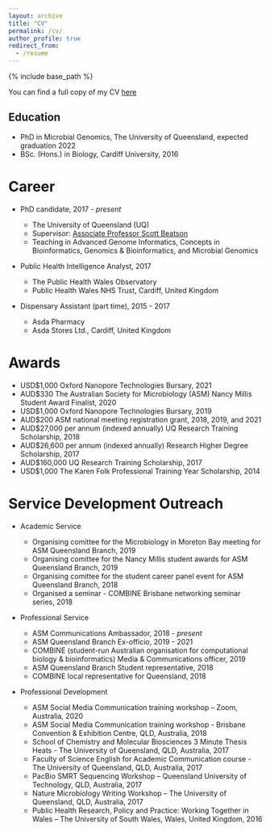 ```yaml
---
layout: archive
title: "CV"
permalink: /cv/
author_profile: true
redirect_from:
  - /resume
---
```


{% include base_path %}

You can find a full copy of my CV [here]()

## Education

* PhD in Microbial Genomics, The University of Queensland, expected graduation 2022
* BSc. (Hons.) in Biology, Cardiff University, 2016

Career
======
* PhD candidate, 2017 - *present*
  * The University of Queensland (UQ)
  * Supervisor: [Associate Professor Scott Beatson](https://scmb.uq.edu.au/profile/312/scott-beatson)
  * Teaching in Advanced Genome Informatics, Concepts in Bioinformatics, Genomics & Bioinformatics, and Microbial Genomics
  
* Public Health Intelligence Analyst, 2017
  * The Public Health Wales Observatory
  * Public Health Wales NHS Trust, Cardiff, United Kingdom
  
* Dispensary Assistant (part time), 2015 - 2017
  * Asda Pharmacy
  * Asda Stores Ltd., Cardiff, United Kingdom
  
Awards
======
* USD$1,000 Oxford Nanopore Technologies Bursary, 2021
* AUD$330 The Australian Society for Microbiology (ASM) Nancy Millis Student Award Finalist, 2020
* USD$1,000 Oxford Nanopore Technologies Bursary, 2019
* AUD$200 ASM national meeting registration grant, 2018, 2019, and 2021
* AUD$27,000 per annum (indexed annually) UQ Research Training Scholarship, 2018
* AUD$26,600 per annum (indexed annually) Research Higher Degree Scholarship, 2017
* AUD$160,000 UQ Research Training Scholarship, 2017
* USD$1,000 The Karen Folk Professional Training Year Scholarship, 2014

Service Development Outreach
======
* Academic Service
  * Organising comittee for the Microbiology in Moreton Bay meeting for ASM Queensland Branch, 2019
  * Organising comittee for the Nancy Millis student awards for ASM Queensland Branch, 2019
  * Organising comittee for the student career panel event for ASM Queensland Branch, 2018
  * Organised a seminar - COMBINE Brisbane networking seminar series, 2018
 
* Professional Service
  * ASM Communications Ambassador, 2018 - *present*
  * ASM Queensland Branch Ex-officio, 2019 - 2021
  * COMBINE (student-run Australian organisation for computational biology & bioinformatics) Media & Communications officer, 2019
  * ASM Queensland Branch Student representative, 2018
  * COMBINE local representative for Queensland, 2018

* Professional Development
  * ASM Social Media Communication training workshop – Zoom, Australia, 2020
  * ASM Social Media Communication training workshop - Brisbane Convention & Exhibition Centre, QLD, Australia, 2018
  * School of Chemistry and Molecular Biosciences 3 Minute Thesis Heats - The University of Queensland, QLD, Australia, 2017
  * Faculty of Science English for Academic Communication course - The University of Queensland, QLD, Australia, 2017
  * PacBio SMRT Sequencing Workshop – Queensland University of Technology, QLD, Australia, 2017
  * Nature Microbiology Writing Workshop – The University of Queensland, QLD, Australia, 2017
  * Public Health Research, Policy and Practice: Working Together in Wales – The University of South Wales, Wales, United Kingdom, 2016
